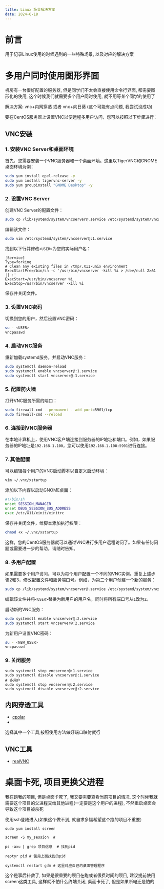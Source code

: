 ```yaml
---
title: Linux 场景解决方案
date: 2024-6-18
---
```


# 前言

用于记录Linux使用的时候遇到的一些特殊场景, 以及对应的解决方案

# 多用户同时使用图形界面

机房有一台很好配置的服务器, 但是同学们不太会直接使用命令行界面, 都需要图形化的使用, 这个时候我们就需要多个用户同时使用, 就不用等某个同学的使用了

解决方案: vnc+内网穿透  或者 vnc+向日葵 (这个可能有点问题, 我尝试没成功)

要在CentOS服务器上设置VNC以便远程多用户访问，您可以按照以下步骤进行：

## VNC安装

### 1. 安装VNC Server和桌面环境
首先，您需要安装一个VNC服务器和一个桌面环境。这里以TigerVNC和GNOME桌面环境为例：

```bash
sudo yum install epel-release -y
sudo yum install tigervnc-server -y
sudo yum groupinstall "GNOME Desktop" -y
```

### 2. 设置VNC Server
创建VNC Server的配置文件：

```bash
sudo cp /lib/systemd/system/vncserver@.service /etc/systemd/system/vncserver@:1.service
```

编辑该文件：

```bash
sudo vim /etc/systemd/system/vncserver@:1.service
```

找到以下行并修改`<USER>`为您的实际用户名：

```plaintext
[Service]
Type=forking
# Clean any existing files in /tmp/.X11-unix environment
ExecStartPre=/bin/sh -c '/usr/bin/vncserver -kill %i > /dev/null 2>&1 || :'
ExecStart=/usr/bin/vncserver %i
ExecStop=/usr/bin/vncserver -kill %i
```

保存并关闭文件。

### 3. 设置VNC密码
切换到您的用户，然后设置VNC密码：

```bash
su - <USER>
vncpasswd
```

### 4. 启动VNC服务
重新加载systemd服务，并启动VNC服务：

```bash
sudo systemctl daemon-reload
sudo systemctl enable vncserver@:1.service
sudo systemctl start vncserver@:1.service
```



### 5. 配置防火墙

打开VNC服务所需的端口：

```bash
sudo firewall-cmd --permanent --add-port=5901/tcp
sudo firewall-cmd --reload
```

### 6. 连接到VNC服务器
在本地计算机上，使用VNC客户端连接到服务器的IP地址和端口。例如，如果服务器的IP地址是`192.168.1.100`，您可以使用`192.168.1.100:5901`进行连接。

### 7. 其他配置
可以编辑每个用户的VNC启动脚本以自定义启动环境：

```bash
vim ~/.vnc/xstartup
```

添加以下内容以启动GNOME桌面：

```bash
#!/bin/sh
unset SESSION_MANAGER
unset DBUS_SESSION_BUS_ADDRESS
exec /etc/X11/xinit/xinitrc
```

保存并关闭文件，给脚本添加执行权限：

```bash
chmod +x ~/.vnc/xstartup
```

这样，您的CentOS服务器就可以通过VNC进行多用户远程访问了。如果有任何问题或需要进一步的帮助，请随时告知。

### 8. 多用户配置

如果需要多个用户访问，可以为每个用户配置一个不同的VNC实例。重复上述步骤2和3，修改配置文件和服务端口号。例如，为第二个用户创建一个新的服务：

```bash
sudo cp /lib/systemd/system/vncserver@.service /etc/systemd/system/vncserver@:2.service
```

编辑该文件并将`<USER>`替换为新用户的用户名，同时将所有端口号从`1`改为`2`。

启动新的VNC服务：

```bash
sudo systemctl enable vncserver@:2.service
sudo systemctl start vncserver@:2.service
```

为新用户设置VNC密码：

```bash
su - <NEW_USER>
vncpasswd
```

### 9. 关闭服务

```shell
sudo systemctl stop vncserver@:1.service
sudo systemctl disable vncserver@:1.service
# 多用户
sudo systemctl stop vncserver@:2.service
sudo systemctl disable vncserver@:2.service
```



## 内网穿透工具

* [cpolar](https://dashboard.cpolar.com/get-started)
* 

选择其中一个工具,按照使用方法做好端口映射就行

## VNC工具

* [realVNC](https://www.realvnc.com/en/connect/download/viewer/)

# 桌面卡死, 项目更换父进程

我在跑我的项目, 但是桌面卡死了, 我又要需要查看当前项目的情况,  这个时候我就需要这个项目的父进程交给其他进程(一定要是这个用户的进程), 不然重启桌面会导致这个项目被杀死

使用ssh登陆进入(如果这个做不到, 就自求多福希望这个跑的项目不重要)

```
sudo yum install screen

screen -S my_session  #  

ps -axu | grep 项目信息  # 找到pid

reptyr pid # 使用上面找到的pid

systemctl restart gdm # 这里对应自己的桌面管理程序
```

这个是事后补救了,   如果是很重要的项目在跑或者很费时间的项目, 建议提前使用 screen这类工具, 这样就不怕什么终端关闭, 桌面卡死了,  但是如果断电还是怕的

